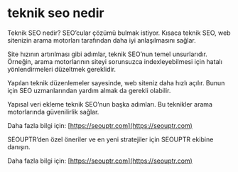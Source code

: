 # teknik seo nedir

Teknik SEO nedir? SEO’cular çözümü bulmak istiyor. Kısaca teknik SEO, web sitenizin arama motorları tarafından daha iyi anlaşılmasını sağlar.

Site hızının artırılması gibi adımlar, teknik SEO’nun temel unsurlarıdır. Örneğin, arama motorlarının siteyi sorunsuzca indexleyebilmesi için hatalı yönlendirmeleri düzeltmek gereklidir.

Yapılan teknik düzenlemeler sayesinde, web siteniz daha hızlı açılır. Bunun için SEO uzmanlarından yardım almak da gerekli olabilir.

Yapısal veri ekleme teknik SEO’nun başka adımları. Bu teknikler arama motorlarında güvenilirlik sağlar.

Daha fazla bilgi için: [https://seouptr.com](https://seouptr.com)

SEOUPTR’den özel öneriler ve en yeni stratejiler için SEOUPTR ekibine danışın.

Daha fazla bilgi için: [https://seouptr.com](https://seouptr.com)